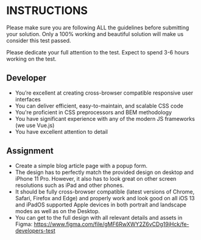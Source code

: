 # INSTRUCTIONS

Please make sure you are following ALL the guidelines before submitting your solution.
Only a 100% working and beautiful solution will make us consider this test passed.

Please dedicate your full attention to the test.
Expect to spend 3-6 hours working on the test.

## Developer

* You’re excellent at creating cross-browser compatible responsive user interfaces
* You can deliver efficient, easy-to-maintain, and scalable CSS code
* You're proficient in CSS preprocessors and BEM methodology
* You have significant experience with any of the modern JS frameworks (we use Vue.js)
* You have excellent attention to detail

## Assignment

* Create a simple blog article page with a popup form.
* The design has to perfectly match the provided design on desktop and iPhone 11 Pro. However, it also has to look great on other screen resolutions such as iPad and other phones. 
* It should be fully cross-browser compatible (latest versions of Chrome, Safari, Firefox and Edge) and properly work and look good on all iOS 13 and iPadOS supported Apple devices in both portrait and landscape modes as well as on the Desktop.
* You can get to the full design with all relevant details and assets in Figma: https://www.figma.com/file/gMF6RwXWY2Z6vCDg19jHck/fe-developers-test